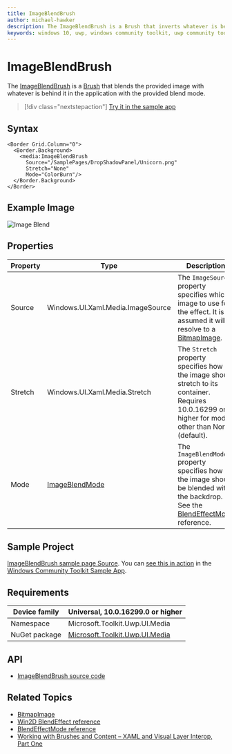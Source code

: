 ```yaml
---
title: ImageBlendBrush
author: michael-hawker
description: The ImageBlendBrush is a Brush that inverts whatever is behind it in the application.
keywords: windows 10, uwp, windows community toolkit, uwp community toolkit, uwp toolkit, brush, backdrop, image, blend
---
```


# ImageBlendBrush

The [ImageBlendBrush](/dotnet/api/microsoft.toolkit.uwp.ui.media.imageblendbrush) is a [Brush](/uwp/api/windows.ui.xaml.media.brush) that blends the provided image with whatever is behind it in the application with the provided blend mode.

> [!div class="nextstepaction"]
> [Try it in the sample app](uwpct://Brushes?sample=ImageBlendBrush)

## Syntax

```xaml
<Border Grid.Column="0">
  <Border.Background>
    <media:ImageBlendBrush
      Source="/SamplePages/DropShadowPanel/Unicorn.png"
      Stretch="None"
      Mode="ColorBurn"/>
  </Border.Background>
</Border>
```

## Example Image

![Image Blend](../resources/images/Brushes/ImageBlend.jpg "Image Blend")

## Properties

| Property | Type | Description |
| -- | -- | -- |
| Source | Windows.UI.Xaml.Media.ImageSource | The `ImageSource` property specifies which image to use for the effect.  It is assumed it will resolve to a [BitmapImage](/uwp/api/windows.ui.xaml.media.imaging.bitmapimage). |
| Stretch | Windows.UI.Xaml.Media.Stretch | The `Stretch` property specifies how the image should stretch to its container.  Requires 10.0.16299 or higher for modes other than None (default). |
| Mode | [ImageBlendMode](/dotnet/api/microsoft.toolkit.uwp.ui.media.imageblendmode) | The `ImageBlendMode` property specifies how the image should be blended with the backdrop.  See the [BlendEffectMode](https://microsoft.github.io/Win2D/html/T_Microsoft_Graphics_Canvas_Effects_BlendEffectMode.htm) reference. |

## Sample Project

[ImageBlendBrush sample page Source](https://github.com/windows-toolkit/WindowsCommunityToolkit/tree/rel/7.0.0/Microsoft.Toolkit.Uwp.SampleApp/SamplePages/ImageBlendBrush). You can [see this in action](uwpct://Brushes?sample=ImageBlendBrush) in the [Windows Community Toolkit Sample App](https://aka.ms/windowstoolkitapp).

## Requirements

| Device family | Universal, 10.0.16299.0 or higher |
| --- | --- |
| Namespace | Microsoft.Toolkit.Uwp.UI.Media |
| NuGet package | [Microsoft.Toolkit.Uwp.UI.Media](https://www.nuget.org/packages/Microsoft.Toolkit.Uwp.UI.Media/)

## API

* [ImageBlendBrush source code](https://github.com/windows-toolkit/WindowsCommunityToolkit/blob/rel/7.0.0/Microsoft.Toolkit.Uwp.UI.Media/Brushes/ImageBlendBrush.cs)

## Related Topics

* [BitmapImage](/uwp/api/windows.ui.xaml.media.imaging.bitmapimage)
* [Win2D BlendEffect reference](https://microsoft.github.io/Win2D/html/T_Microsoft_Graphics_Canvas_Effects_BlendEffect.htm)
* [BlendEffectMode reference](https://microsoft.github.io/Win2D/html/T_Microsoft_Graphics_Canvas_Effects_BlendEffectMode.htm)
* [Working with Brushes and Content – XAML and Visual Layer Interop, Part One](https://blogs.windows.com/buildingapps/2017/07/18/working-brushes-content-xaml-visual-layer-interop-part-one/#c57zf3bW4ylLlSvJ.97)
